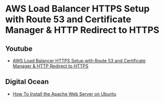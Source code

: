 # AWS Load Balancer HTTPS Setup with Route 53 and Certificate Manager & HTTP Redirect to HTTPS

## Youtube
- [AWS Load Balancer HTTPS Setup with Route 53 and Certificate Manager & HTTP Redirect to HTTPS](https://www.youtube.com/watch?v=JQP96EjRM98)

## Digital Ocean
- [How To Install the Apache Web Server on Ubuntu](https://www.digitalocean.com/community/tutorials/how-to-install-the-apache-web-server-on-ubuntu-22-04)